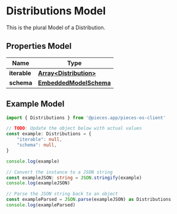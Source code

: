 
# Distributions Model

This is the plural Model of a Distribution.

## Properties Model

Name | Type
------------ | -------------
**iterable** | [**Array&lt;Distribution&gt;**](Distribution)
**schema** | [**EmbeddedModelSchema**](EmbeddedModelSchema)

## Example Model

```typescript
import { Distributions } from '@pieces.app/pieces-os-client'

// TODO: Update the object below with actual values
const example: Distributions = {
    "iterable": null,
    "schema": null,
}

console.log(example)

// Convert the instance to a JSON string
const exampleJSON: string = JSON.stringify(example)
console.log(exampleJSON)

// Parse the JSON string back to an object
const exampleParsed = JSON.parse(exampleJSON) as Distributions
console.log(exampleParsed)
```


